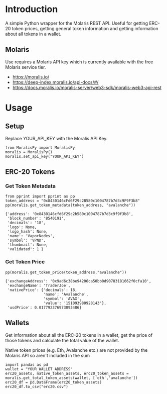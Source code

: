 # Introduction
A simple Python wrapper for the Molaris REST API. Useful for getting ERC-20 token prices, getting general token information and getting information about all tokens in a wallet. 

## Molaris
Use requires a Molaris API key which is currently available with the free Molaris service tier. 
- https://moralis.io/
- https://deep-index.moralis.io/api-docs/#/
- https://docs.moralis.io/moralis-server/web3-sdk/moralis-web3-api-rest

# Usage
## Setup

Replace YOUR_API_KEY with the Moralis API Key.

    from MoralisPy import MoralisPy
    moralis = MoralisPy()
    moralis.set_api_key("YOUR_API_KEY")

## ERC-20 Tokens 
### Get Token Metadata

    from pprint import pprint as pp
    token_address = "0x8430146cFd6F29c2B580c1004787b7d3c9F9F3b8"
    pp(moralis.get_token_metadata(token_address, "avalanche"))

```
{'address': '0x8430146cfd6f29c2b580c1004787b7d3c9f9f3b8',
 'block_number': '8540191',
 'decimals': '18',
 'logo': None,
 'logo_hash': None,
 'name': 'VaporNodes',
 'symbol': 'VPND',
 'thumbnail': None,
 'validated': 1 }
```
### Get Token Price
    pp(moralis.get_token_price(token_address,"avalanche"))
```
{'exchangeAddress': '0x9ad6c38be94206ca50bb0d90783181662f0cfa10',
 'exchangeName': 'TraderJoe',
 'nativePrice': {'decimals': 18,
                 'name': 'Avalanche',
                 'symbol': 'AVAX',
                 'value': '151093980928143'},
 'usdPrice': 0.017792376973093486}
```
## Wallets
Get information about all the ERC-20 tokens in a wallet, get the price of those tokens and calculate the total value of the wallet. 

Native token prices (e.g. Eth, Avalanche etc.) are not provided by the Molaris API so aren't included in the sum   

    import pandas as pd
    wallet = "YOUR_WALLET_ADDRESS"
    erc20_assets, native_token_assets, erc20_token_assets = moralis.get_total_token_assets(wallet, ['eth','avalanche'])
    erc20_df = pd.DataFrame(erc20_token_assets)
    erc20_df.to_csv("erc20.csv")


